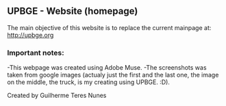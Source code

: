 ## UPBGE - Website (homepage)

The main objective of this website is to replace the current mainpage at: http://upbge.org

### Important notes:
-This webpage was created using Adobe Muse.
-The screenshots was taken from google images (actualy just the first and the last one, the image on the middle, the truck, is my creating using UPBGE. :D).

Created by Guilherme Teres Nunes